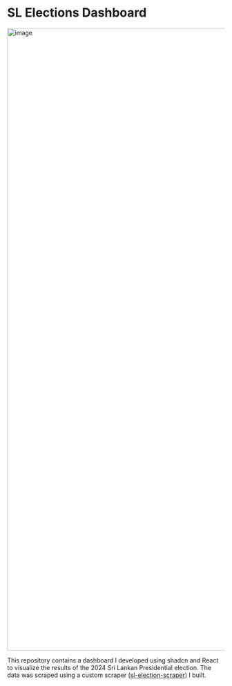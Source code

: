 # SL Elections Dashboard

<img width="1440" alt="image" src="https://github.com/user-attachments/assets/9dc14fd2-e372-4d93-b43b-fbb2a1cea05c">

This repository contains a dashboard I developed using shadcn and React to visualize the results of the 2024 Sri Lankan Presidential election. The data was scraped using a custom scraper ([sl-election-scraper](https://github.com/dan-niles/sl-election-scraper)) I built.
